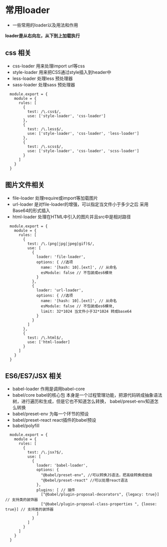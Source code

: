 # 常用loader
- 一些常用的loader以及用法和作用  

**loader是从右向左，从下到上加载执行**

## css 相关
- css-loader 用来处理import url等css
- style-loader 用来把CSS通过style插入到header中
- less-loader 处理less 预处理器
- sass-loader 处理sass 预处理器
```
  module.export = {
    module = {
      rules: [
        {
          test: /\.css$/,
          use: ['style-loader', 'css-loader']
        },
        {
          test: /\.less$/,
          use: ['style-loader', 'css-loader', 'less-loader']
        },
        {
          test: /\.scss$/,
          use: ['style-loader', 'css-loader', 'scss-loader']
        }
      ]
    }
  }
```


## 图片文件相关
- file-loader 处理require或import等加载图片
- url-loader 是对file-loader的增强，可以指定当文件小于多少之后 采用Base64的形式插入
- html-loader  处理在HTML中引入的图片并且src中是相对路径

```
  module.export = {
    module = {
      rules: [
        {
          test: /\.(png|jpg|jpeg|gif)$/,
          use: [
            {
              loader: 'file-loader',
              options: { //选项
                name: '[hash: 10].[ext]', // 从命名
                esModule: false // 不包装成es6模块
              }
            },
            {
              loader: 'url-loader',
              options: { //选项
                name: '[hash: 10].[ext]', // 从命名
                esModule: false // 不包装成es6模块,
                limit: 32*1024 当文件小于32*1024 转成base64
              }
            }
          ]
        },
        {
          test: /\.html$/,
          use: ['html-loader]
        }
      ]
    }
  }
```


## ES6/ES7/JSX 相关
- babel-loader 作用是调用babel-core
- babel/core babel的核心包 本身是一个过程管理功能，把源代码转成抽象语法树，进行遍历和生成，但是它也不知道怎么转换， babel/preset-env知道怎么转换
- babel/preset-env 为每一个环节的预设
- babel/preset-react react插件的babel预设
- babel/polyfill

```
  module.export = {
    module = {
      rules: [
        {
          test: /\.jsx?$/,
          use: [
            {
              loader: 'babel-loader',
              options: {
                "@babel/preset-env", //可以转换JS语法，把高级转换成低级
                "@bebel/preset-react" //可以处理react语法
              },
              plugins: [ // 插件
                ["@babel/plugin-proposal-decorators", {legacy: true}] // 支持类的装饰器
                ["@babel/plugin-proposal-class-properties ", {loose: true}] // 支持类的装饰器
              ]
            }
          ]
        }
      ]
    }
  }
```